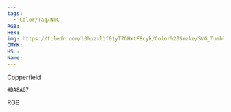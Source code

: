 ```yaml
---
tags:
  - Color/Tag/NTC
RGB:
Hex:
img: https://filedn.com/l0hpzxl1f01yT7GHxtF8cyk/Color%20Snake/SVG_Tumb%20Mass%20No%20Name/DA8A67.svg
CMYK:
HSL:
Name:
---
```

Copperfield
```palette
#DA8A67
```
RGB
